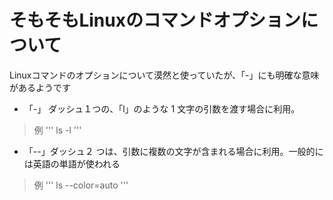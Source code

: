 
# そもそもLinuxのコマンドオプションについて

Linuxコマンドのオプションについて漠然と使っていたが、「-」にも明確な意味があるようです

- 「-」 ダッシュ１つの、「l」のような 1 文字の引数を渡す場合に利用。
> 例
''' ls -l '''


- 「--」ダッシュ２ つは、引数に複数の文字が含まれる場合に利用。一般的には英語の単語が使われる
> 例
''' ls --color=auto '''
